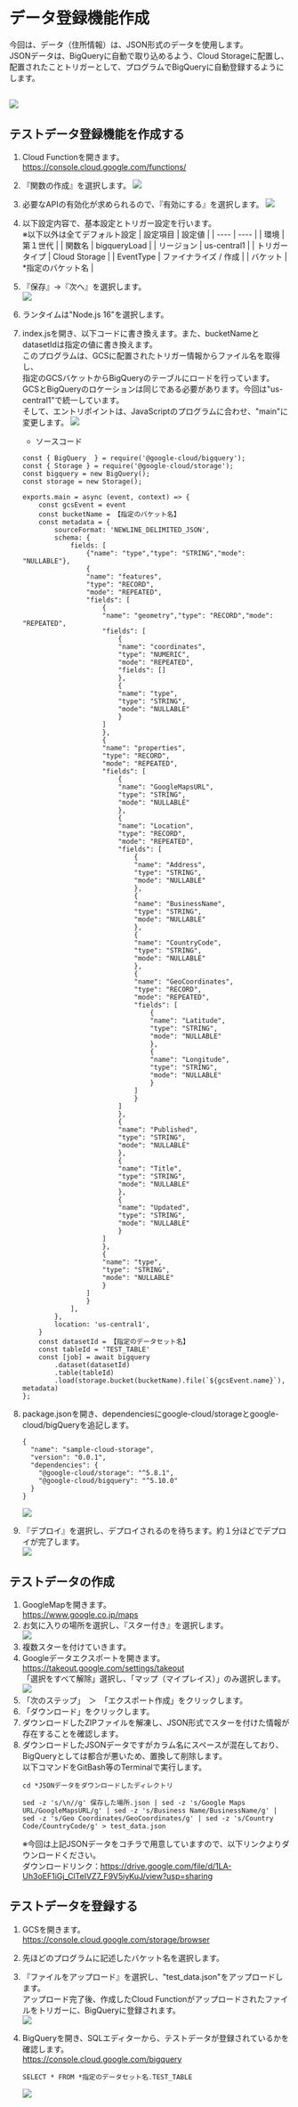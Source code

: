 # データ登録機能作成  
今回は、データ（住所情報）は、JSON形式のデータを使用します。  
JSONデータは、BigQueryに自動で取り込めるよう、Cloud Storageに配置し、  
配置されたことトリガーとして、プログラムでBigQueryに自動登録するようにします。  

![](img/mirameetvol30.drawio_1.png) 
----
## テストデータ登録機能を作成する
1. Cloud Functionを開きます。  
https://console.cloud.google.com/functions/  
2. 『関数の作成』を選択します。
![](img/section2-1.png)   
3. 必要なAPIの有効化が求められるので、『有効にする』を選択します。
![](img/section2-2.png)   
4. 以下設定内容で、基本設定とトリガー設定を行います。  
※以下以外は全てデフォルト設定
    |  設定項目  |  設定値  |
    | ---- | ---- |
    |  環境  |  第１世代  |
    |  関数名  |  bigqueryLoad  |
    |  リージョン  |  us-central1  |
    |  トリガータイプ  |  Cloud Storage  |
    |  EventType  |  ファイナライズ / 作成  |
    |  バケット  |  *指定のバケット名  |
4. 『保存』→『次へ』を選択します。   
    ![](img/section2-3.png)   
5. ランタイムは"Node.js 16"を選択します。
6. index.jsを開き、以下コードに書き換えます。また、bucketNameとdatasetIdは指定の値に書き換えます。  
このプログラムは、GCSに配置されたトリガー情報からファイル名を取得し、  
指定のGCSバケットからBigQueryのテーブルにロードを行っています。  
GCSとBigQueryのロケーションは同じである必要があります。今回は"us-central1"で統一しています。  
そして、エントリポイントは、JavaScriptのプログラムに合わせ、"main"に変更します。
![](img/section2-4.png)   

   - ソースコード
    ```
    const { BigQuery  } = require('@google-cloud/bigquery');
    const { Storage } = require('@google-cloud/storage');
    const bigquery = new BigQuery();
    const storage = new Storage();

    exports.main = async (event, context) => {
        const gcsEvent = event
        const bucketName = 【指定のバケット名】
        const metadata = {
            sourceFormat: 'NEWLINE_DELIMITED_JSON',
            schema: {
                fields: [
                    {"name": "type","type": "STRING","mode": "NULLABLE"},
                    {
                    "name": "features",
                    "type": "RECORD",
                    "mode": "REPEATED",
                    "fields": [
                        {
                        "name": "geometry","type": "RECORD","mode": "REPEATED",
                        "fields": [
                            {
                            "name": "coordinates",
                            "type": "NUMERIC",
                            "mode": "REPEATED",
                            "fields": []
                            },
                            {
                            "name": "type",
                            "type": "STRING",
                            "mode": "NULLABLE"
                            }
                        ]
                        },
                        {
                        "name": "properties",
                        "type": "RECORD",
                        "mode": "REPEATED",
                        "fields": [
                            {
                            "name": "GoogleMapsURL",
                            "type": "STRING",
                            "mode": "NULLABLE"
                            },
                            {
                            "name": "Location",
                            "type": "RECORD",
                            "mode": "REPEATED",
                            "fields": [
                                {
                                "name": "Address",
                                "type": "STRING",
                                "mode": "NULLABLE"
                                },
                                {
                                "name": "BusinessName",
                                "type": "STRING",
                                "mode": "NULLABLE"
                                },
                                {
                                "name": "CountryCode",
                                "type": "STRING",
                                "mode": "NULLABLE"
                                },
                                {
                                "name": "GeoCoordinates",
                                "type": "RECORD",
                                "mode": "REPEATED",
                                "fields": [
                                    {
                                    "name": "Latitude",
                                    "type": "STRING",
                                    "mode": "NULLABLE"
                                    },
                                    {
                                    "name": "Longitude",
                                    "type": "STRING",
                                    "mode": "NULLABLE"
                                    }
                                ]
                                }
                            ]
                            },
                            {
                            "name": "Published",
                            "type": "STRING",
                            "mode": "NULLABLE"
                            },
                            {
                            "name": "Title",
                            "type": "STRING",
                            "mode": "NULLABLE"
                            },
                            {
                            "name": "Updated",
                            "type": "STRING",
                            "mode": "NULLABLE"
                            }
                        ]
                        },
                        {
                        "name": "type",
                        "type": "STRING",
                        "mode": "NULLABLE"
                        }
                    ]
                    }
                ],
            },
            location: 'us-central1',
        }
        const datasetId = 【指定のデータセット名】
        const tableId = 'TEST_TABLE'
        const [job] = await bigquery
            .dataset(datasetId)
            .table(tableId)
            .load(storage.bucket(bucketName).file(`${gcsEvent.name}`), metadata)
    };
    ```
1. package.jsonを開き、dependenciesにgoogle-cloud/storageとgoogle-cloud/bigQueryを追記します。  
    ```
    {
      "name": "sample-cloud-storage",
      "version": "0.0.1",
      "dependencies": {
        "@google-cloud/storage": "^5.8.1",
        "@google-cloud/bigquery": "^5.10.0"
      }
    }
    ```
    ![](img/section2-5.png)   
2.  『デプロイ』を選択し、デプロイされるのを待ちます。約１分ほどでデプロイが完了します。  
    ![](img/section2-6.png)  

## テストデータの作成  
1. GoogleMapを開きます。  
https://www.google.co.jp/maps  
2. お気に入りの場所を選択し、『スター付き』を選択します。  
    ![](img/section2-7.png)   
3. 複数スターを付けていきます。  
4. Googleデータエクスポートを開きます。  
https://takeout.google.com/settings/takeout  
「選択をすべて解除」選択し、「マップ（マイプレイス）」のみ選択します。  
    ![](img/section2-8.png)   
5. 「次のステップ」　＞　「エクスポート作成」をクリックします。  
6. 「ダウンロード」をクリックします。  
7. ダウンロードしたZIPファイルを解凍し、JSON形式でスターを付けた情報が存在することを確認します。  
8. ダウンロードしたJSONデータですがカラム名にスペースが混在しており、BigQueryとしては都合が悪いため、置換して削除します。  
以下コマンドをGitBash等のTerminalで実行します。
    ```
    cd *JSONデータをダウンロードしたディレクトリ

    sed -z 's/\n//g' 保存した場所.json | sed -z 's/Google Maps URL/GoogleMapsURL/g' | sed -z 's/Business Name/BusinessName/g' | sed -z 's/Geo Coordinates/GeoCoordinates/g' | sed -z 's/Country Code/CountryCode/g' > test_data.json
    ```
    ※今回は上記JSONデータをコチラで用意していますので、以下リンクよりダウンロードください。  
      ダウンロードリンク：https://drive.google.com/file/d/1LA-Uh3oEF1iGj_ClTeIVZ7_F9V5iyKuJ/view?usp=sharing
## テストデータを登録する
1. GCSを開きます。  
https://console.cloud.google.com/storage/browser  

2. 先ほどのプログラムに記述したバケット名を選択します。
3. 『ファイルをアップロード』を選択し、"test_data.json"をアップロードします。  
アップロード完了後、作成したCloud Functionがアップロードされたファイルをトリガーに、BigQueryに登録されます。  
    ![](img/section2-9.png)   
4. BigQueryを開き、SQLエディターから、テストデータが登録されているかを確認します。  
https://console.cloud.google.com/bigquery
    ```
    SELECT * FROM *指定のデータセット名.TEST_TABLE
    ```
    ![](img/section2-10.png)   

